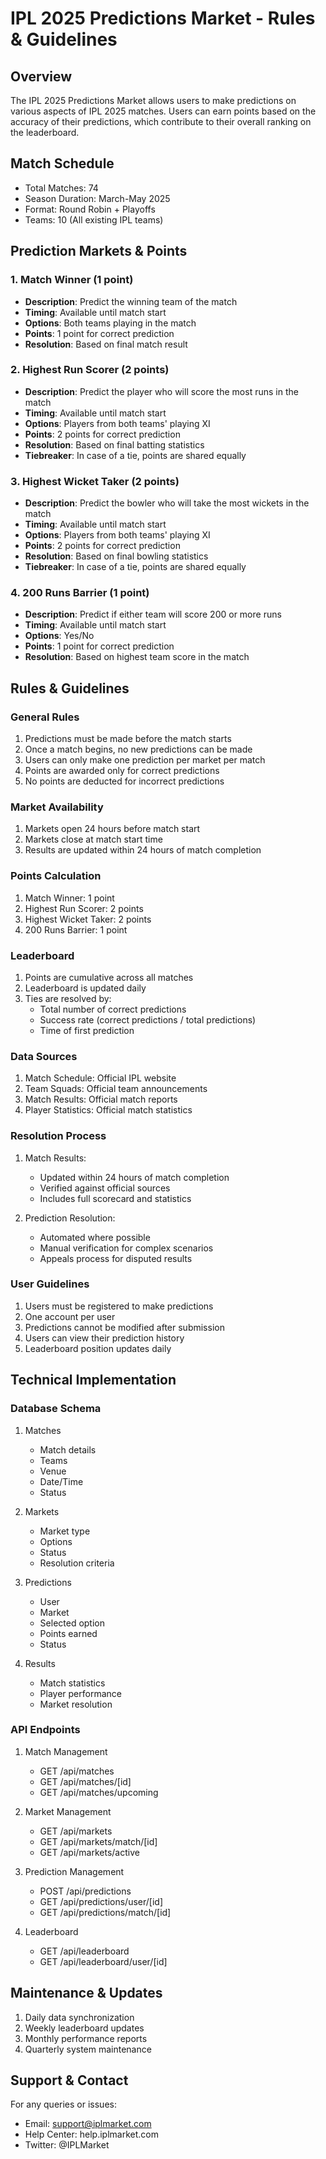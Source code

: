 # IPL 2025 Predictions Market - Rules & Guidelines

## Overview
The IPL 2025 Predictions Market allows users to make predictions on various aspects of IPL 2025 matches. Users can earn points based on the accuracy of their predictions, which contribute to their overall ranking on the leaderboard.

## Match Schedule
- Total Matches: 74
- Season Duration: March-May 2025
- Format: Round Robin + Playoffs
- Teams: 10 (All existing IPL teams)

## Prediction Markets & Points

### 1. Match Winner (1 point)
- **Description**: Predict the winning team of the match
- **Timing**: Available until match start
- **Options**: Both teams playing in the match
- **Points**: 1 point for correct prediction
- **Resolution**: Based on final match result

### 2. Highest Run Scorer (2 points)
- **Description**: Predict the player who will score the most runs in the match
- **Timing**: Available until match start
- **Options**: Players from both teams' playing XI
- **Points**: 2 points for correct prediction
- **Resolution**: Based on final batting statistics
- **Tiebreaker**: In case of a tie, points are shared equally

### 3. Highest Wicket Taker (2 points)
- **Description**: Predict the bowler who will take the most wickets in the match
- **Timing**: Available until match start
- **Options**: Players from both teams' playing XI
- **Points**: 2 points for correct prediction
- **Resolution**: Based on final bowling statistics
- **Tiebreaker**: In case of a tie, points are shared equally

### 4. 200 Runs Barrier (1 point)
- **Description**: Predict if either team will score 200 or more runs
- **Timing**: Available until match start
- **Options**: Yes/No
- **Points**: 1 point for correct prediction
- **Resolution**: Based on highest team score in the match

## Rules & Guidelines

### General Rules
1. Predictions must be made before the match starts
2. Once a match begins, no new predictions can be made
3. Users can only make one prediction per market per match
4. Points are awarded only for correct predictions
5. No points are deducted for incorrect predictions

### Market Availability
1. Markets open 24 hours before match start
2. Markets close at match start time
3. Results are updated within 24 hours of match completion

### Points Calculation
1. Match Winner: 1 point
2. Highest Run Scorer: 2 points
3. Highest Wicket Taker: 2 points
4. 200 Runs Barrier: 1 point

### Leaderboard
1. Points are cumulative across all matches
2. Leaderboard is updated daily
3. Ties are resolved by:
   - Total number of correct predictions
   - Success rate (correct predictions / total predictions)
   - Time of first prediction

### Data Sources
1. Match Schedule: Official IPL website
2. Team Squads: Official team announcements
3. Match Results: Official match reports
4. Player Statistics: Official match statistics

### Resolution Process
1. Match Results:
   - Updated within 24 hours of match completion
   - Verified against official sources
   - Includes full scorecard and statistics

2. Prediction Resolution:
   - Automated where possible
   - Manual verification for complex scenarios
   - Appeals process for disputed results

### User Guidelines
1. Users must be registered to make predictions
2. One account per user
3. Predictions cannot be modified after submission
4. Users can view their prediction history
5. Leaderboard position updates daily

## Technical Implementation

### Database Schema
1. Matches
   - Match details
   - Teams
   - Venue
   - Date/Time
   - Status

2. Markets
   - Market type
   - Options
   - Status
   - Resolution criteria

3. Predictions
   - User
   - Market
   - Selected option
   - Points earned
   - Status

4. Results
   - Match statistics
   - Player performance
   - Market resolution

### API Endpoints
1. Match Management
   - GET /api/matches
   - GET /api/matches/[id]
   - GET /api/matches/upcoming

2. Market Management
   - GET /api/markets
   - GET /api/markets/match/[id]
   - GET /api/markets/active

3. Prediction Management
   - POST /api/predictions
   - GET /api/predictions/user/[id]
   - GET /api/predictions/match/[id]

4. Leaderboard
   - GET /api/leaderboard
   - GET /api/leaderboard/user/[id]

## Maintenance & Updates
1. Daily data synchronization
2. Weekly leaderboard updates
3. Monthly performance reports
4. Quarterly system maintenance

## Support & Contact
For any queries or issues:
- Email: support@iplmarket.com
- Help Center: help.iplmarket.com
- Twitter: @IPLMarket 